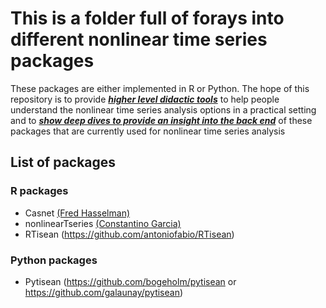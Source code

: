 # This is a folder full of forays into different nonlinear time series packages
These packages are either implemented in R or Python. 
The hope of this repository is to provide [__*higher level didactic tools*__](https://github.com/jameshtwose/Data-Science/tree/master/Exploring%20nonlinear%20time%20series%20packages/higher%20level%20didactic%20tools) to help people understand the nonlinear time series analysis options in a practical setting and to [__*show deep dives to provide an insight into the back end*__](https://github.com/jameshtwose/Data-Science/tree/master/Exploring%20nonlinear%20time%20series%20packages/deep%20dives) of these packages that are currently used for nonlinear time series analysis

## List of packages  
### R packages
- Casnet [(Fred Hasselman)](https://github.com/FredHasselman/casnet)
- nonlinearTseries [(Constantino Garcia)](https://github.com/constantino-garcia/nonlinearTseries)
- RTisean (https://github.com/antoniofabio/RTisean)

### Python packages
- Pytisean (https://github.com/bogeholm/pytisean or https://github.com/galaunay/pytisean)
